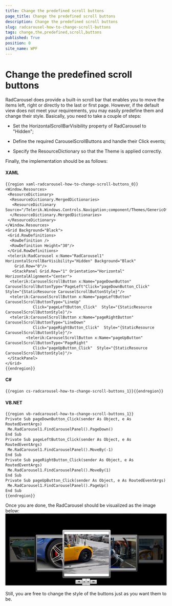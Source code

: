 ```yaml
---
title: Change the predefined scroll buttons
page_title: Change the predefined scroll buttons
description: Change the predefined scroll buttons
slug: radcarousel-how-to-change-scroll-buttons
tags: change,the,predefined,scroll,buttons
published: True
position: 0
site_name: WPF
---
```


# Change the predefined scroll buttons

RadCarousel does provide a built-in scroll bar that enables you to move the items left, right or directly to the last or first page. However, if the default view does not meet your requirements, you may easily predefine them and change their style. Basically, you need to take a couple of steps:

* Set the HorizontalScrollBarVisibility property of RadCarousel to "Hidden";

* Define the required CarouselScrollButtons and handle their Click events;

* Specify the ResourceDictionary so that the Theme is applied correctly.

Finally, the implementation should be as follows:

#### __XAML__

	{{region xaml-radcarousel-how-to-change-scroll-buttons_0}}
	<Window.Resources>
	 <ResourceDictionary>
	  <ResourceDictionary.MergedDictionaries>
	   <ResourceDictionary Source="/Telerik.Windows.Controls.Navigation;component/Themes/GenericOfficeBlack.xaml"/>
	  </ResourceDictionary.MergedDictionaries>   
	 </ResourceDictionary>
	</Window.Resources>
	<Grid Background="Black">
	 <Grid.RowDefinitions>
	  <RowDefinition />
	  <RowDefinition Height="30"/>
	 </Grid.RowDefinitions>
	 <telerik:RadCarousel x:Name="RadCarousel1" HorizontalScrollBarVisibility="Hidden" Background="Black"
	    Grid.Row="0"/>
	   <StackPanel Grid.Row="1" Orientation="Horizontal" HorizontalAlignment="Center">
	  <telerik:CarouselScrollButton x:Name="pageDownButton"  CarouselScrollButtonType="PageLeft"Click="pageDownButton_Click"  Style="{StaticResource CarouselScrollButtonStyle}"/>
	  <telerik:CarouselScrollButton x:Name="pageLeftButton" CarouselScrollButtonType="LineUp"
	            Click="pageLeftButton_Click"  Style="{StaticResource CarouselScrollButtonStyle}"/>
	  <telerik:CarouselScrollButton x:Name="pageRightButton" CarouselScrollButtonType="LineDown" 
	            Click="pageRightButton_Click"  Style="{StaticResource CarouselScrollButtonStyle}"/>
	         <telerik:CarouselScrollButton x:Name="pageUpButton" CarouselScrollButtonType="PageRight" 
	            Click="pageUpButton_Click"  Style="{StaticResource CarouselScrollButtonStyle}"/>
	 </StackPanel>
	</Grid>
	{{endregion}}

#### __C#__

	{{region cs-radcarousel-how-to-change-scroll-buttons_1}}{{endregion}}

#### __VB.NET__

	{{region vb-radcarousel-how-to-change-scroll-buttons_1}}
	Private Sub pageDownButton_Click(sender As Object, e As RoutedEventArgs)
	 Me.RadCarousel1.FindCarouselPanel().PageDown()
	End Sub
	Private Sub pageLeftButton_Click(sender As Object, e As RoutedEventArgs)
	 Me.RadCarousel1.FindCarouselPanel().MoveBy(-1)
	End Sub
	Private Sub pageRightButton_Click(sender As Object, e As RoutedEventArgs)
	 Me.RadCarousel1.FindCarouselPanel().MoveBy(1)
	End Sub
	Private Sub pageUpButton_Click(sender As Object, e As RoutedEventArgs)
	 Me.RadCarousel1.FindCarouselPanel().PageUp()
	End Sub
	{{endregion}}

Once you are done, the RadCarousel should be visualized as the image below:
![](images/RadCarousel_ChangeScrollButtons.png)

Still, you are free to change the style of the buttons just as you want them to be. 


